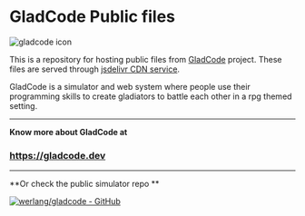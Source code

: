 # GladCode Public files

![gladcode icon](https://res.cloudinary.com/dd0mjuhdb/image/upload/gladcode/icon/gladcode_icon.png "gladcode icon")

This is a repository for hosting public files from [GladCode](https://gladcode.dev "GladCode") project.
These files are served through [jsdelivr CDN service](https://www.jsdelivr.com/ "jsdelivr").

GladCode is a simulator and web system where people use their programming skills to create gladiators to battle each other in a rpg themed setting.

------------

**Know more about GladCode at**

### https://gladcode.dev

------------

**Or check the public simulator repo **

[![werlang/gladcode - GitHub](https://gh-card.dev/repos/werlang/gladcode.svg)](https://github.com/werlang/gladcode)